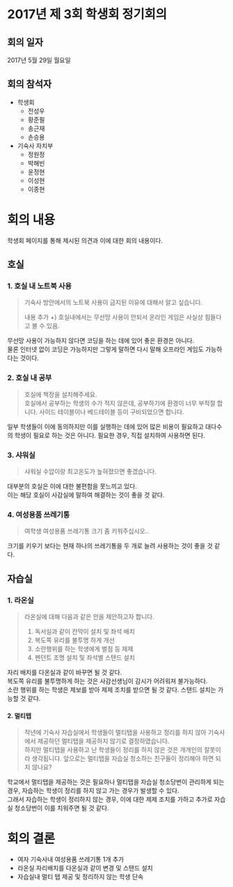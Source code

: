 # 2017년 제 3회 학생회 정기회의
## 회의 일자
2017년 5월 29일 월요일

## 회의 참석자
* 학생회
    * 전성우
    * 황준필
    * 송근재
    * 손승용
* 기숙사 자치부
    * 정원정
    * 박해빈
    * 윤정현
    * 이성현
    * 이종현

# 회의 내용
학생회 페이지를 통해 제시된 의견과 이에 대한 회의 내용이다.

## 호실
### 1. 호실 내 노트북 사용
> 기숙사 방안에서의 노트북 사용이 금지된 이유에 대해서 알고 싶습니다.
>
> 내용 추가 +) 호실내에서는 무선망 사용이 안되서 온라인 게임은 사실상 힘들다고 볼 수 있음.

무선망 사용이 가능하지 않다면 코딩을 하는 데에 있어 좋은 환경은 아니다.  
물론 인터넷 없이 코딩은 가능하지만 그렇게 말하면 다시 말해 오프라인 게임도 가능하다는 것이다.

### 2. 호실 내 공부
> 호실에 책장을 설치해주세요.  
> 호실에서 공부하는 학생의 수가 적지 않은데, 공부하기에 환경이 너무 부적절 합니다. 사이드 테이블이나 베드테이블 등이 구비되었으면 합니다.

일부 학생들이 이에 동의하지만 이를 실행하는 데에 있어 많은 비용이 필요하고 대다수의 학생이 필요로 하는 것은 아니다. 필요한 경우, 직접 설치하여 사용하면 된다.

### 3. 샤워실
> 샤워실 수압이랑 최고온도가 높혀졌으면 좋겠습니다.

대부분의 호실은 이에 대한 불편함을 못느끼고 있다.  
이는 해당 호실이 사감실에 말하여 해결하는 것이 좋을 것 같다.

### 4. 여성용품 쓰레기통
> 여학생 여성용품 쓰레기통 크기 좀 키워주십시오.. 

크기를 키우기 보다는 현재 하나의 쓰레기통을 두 개로 늘려 사용하는 것이 좋을 것 같다.

## 자습실
### 1. 라온실
> 라온실에 대해 다음과 같은 안을 제안하고자 합니다.  
> 1. 독서실과 같이 칸막이 설치 및 좌석 배치
> 2. 복도쪽 유리를 불투명 하게 개선
> 3. 소란행위를 하는 학생에게 벌점 등 제제
> 4. 펜던트 조명 설치 및 좌석별 스탠드 설치

자리 배치를 다온실과 같이 바꾸면 될 것 같다.  
복도쪽 유리를 불투명하게 하는 것은 사감선생님이 감시가 어려워져 불가능하다.  
소란 행위를 하는 학생은 제보를 받아 제제 조치를 받으면 될 것 같다.
스탠드 설치는 가능할 것 같다.

#### 2. 멀티탭
> 작년에 기숙사 자습실에서 학생들이 멀티탭을 사용하고 정리를 하지 않아 기숙사에서 제공하던 멀티탭을 제공하지 않기로 결정하였습니다.  
> 하지만 멀티탭을 사용하고 난 학생들이 정리를 하지 않은 것은 개개인의 잘못이라 생각됩니다. 
> 앞으로는 멀티탭을 자습실 청소하는 친구들이 정리해야 하면 되지 않나요? 

학교에서 멀티탭을 제공하는 것은 필요하나 멀티탭을 자습실 청소당번이 관리하게 되는 경우, 자습하는 학생이 정리를 하지 않고 가는 경우가 발생할 수 있다.  
그래서 자습하는 학생이 정리하지 않는 경우, 이에 대한 제제 조치를 가하고 추가로 자습실 청소당번이 이를 치워주면 될 것 같다.

# 회의 결론
* 여자 기숙사내 여성용품 쓰레기통 1개 추가
* 라온실 자리배치를 다온실과 같이 변경 및 스탠드 설치
* 자습실내 멀티 탭 제공 및 정리하지 않는 학생 단속
